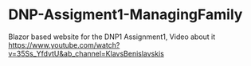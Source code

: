 # DNP-Assigment1-ManagingFamily
Blazor based website for the DNP1 Assignment1, Video about it https://www.youtube.com/watch?v=35Ss_YfdvtU&ab_channel=KlavsBenislavskis 
